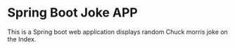 # Spring Boot Joke APP

This is a Spring boot web application displays random Chuck morris joke on the Index. 